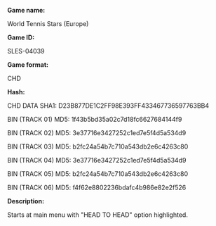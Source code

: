 **Game name:**

World Tennis Stars (Europe)

**Game ID:**

SLES-04039

**Game format:**

CHD

**Hash:**

CHD DATA SHA1: D23B877DE1C2FF98E393FF433467736597763BB4

BIN (TRACK 01) MD5: 1f43b5bd35a02c7d18fc6627684144f9

BIN (TRACK 02) MD5: 3e37716e3427252c1ed7e5f4d5a534d9

BIN (TRACK 03) MD5: b2fc24a54b7c710a543db2e6c4263c80

BIN (TRACK 04) MD5: 3e37716e3427252c1ed7e5f4d5a534d9

BIN (TRACK 05) MD5: b2fc24a54b7c710a543db2e6c4263c80

BIN (TRACK 06) MD5: f4f62e8802236bdafc4b986e82e2f526

**Description:**

Starts at main menu with "HEAD TO HEAD" option highlighted.